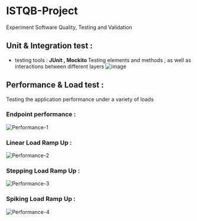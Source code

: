 # ISTQB-Project
Experiment Software Quality, Testing and Validation 

## Unit & Integration test :
 - testing tools : <b> JUnit  ,  Mockito </b>
 Testing elements and methods , as well as interactions between different layers
![image](https://user-images.githubusercontent.com/84160502/197419680-4bc4d317-ba81-4ebf-9a8b-3495f7ce820d.png)

## Performance & Load test :
Testing the application performance under a variety of loads 
### Endpoint performance :

![Performance-1](https://user-images.githubusercontent.com/84160502/197735118-2a4077a4-11d6-43b4-88a5-42de62c1e57d.png)

### Linear Load Ramp Up :

![Performance-2](https://user-images.githubusercontent.com/84160502/197735247-69b81a36-ed01-47ef-b3d4-b3572cd340c1.png)

### Stepping Load Ramp Up :

![Performance-3](https://user-images.githubusercontent.com/84160502/197736792-89357422-8359-4d62-bdbc-ae5ace005ddd.png)

### Spiking Load Ramp Up :

![Performance-4](https://user-images.githubusercontent.com/84160502/197735756-7e0d928d-742c-4217-875f-9c038d83747e.png)

